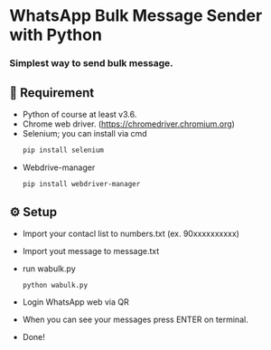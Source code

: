 # WhatsApp Bulk Message Sender with Python

### Simplest way to send bulk message. 

## 📙 Requirement

* Python of course at least v3.6.
* Chrome web driver. (https://chromedriver.chromium.org)
* Selenium; you can install via cmd
    ```bash
    pip install selenium
    ```
* Webdrive-manager  
    ```bash
    pip install webdriver-manager
    ```


## ⚙️ Setup

* Import your contacl list to numbers.txt (ex. 90xxxxxxxxxx)

* Import yout message to message.txt

* run wabulk.py

    ```
    python wabulk.py
    ```

* Login WhatsApp web via QR

* When you can see your messages press ENTER on terminal.

* Done!  
